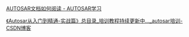 
[AUTOSAR文档如何阅读 - AUTOSAR学习](https://autosar.ltd/guide/AUTOSAR%E6%96%87%E6%A1%A3%E9%98%85%E8%AF%BB.html)


[《Autosar从入门到精通-实战篇》总目录_培训教程持续更新中..._autosar培训-CSDN博客](https://blog.csdn.net/qfmzhu/article/details/112425670)





